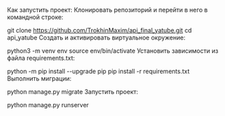 Как запустить проект:
Клонировать репозиторий и перейти в него в командной строке:

git clone https://github.com/TrokhinMaxim/api_final_yatube.git
cd api_yatube
Cоздать и активировать виртуальное окружение:

python3 -m venv env
source env/bin/activate
Установить зависимости из файла requirements.txt:

python -m pip install --upgrade pip
pip install -r requirements.txt
Выполнить миграции:

python manage.py migrate
Запустить проект:

python manage.py runserver